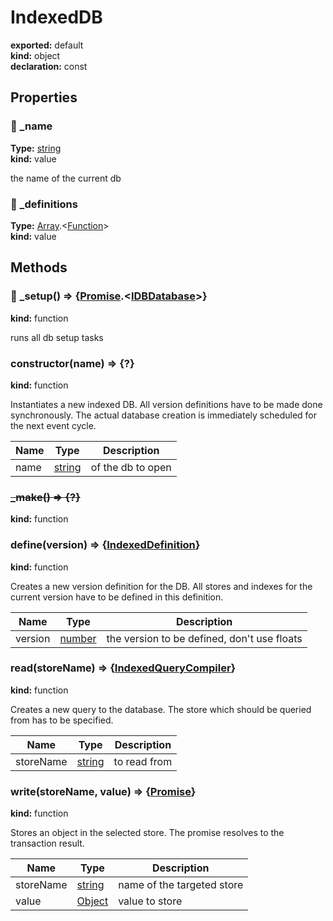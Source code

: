 # IndexedDB      
  
**exported:** default      
**kind:** object      
**declaration:** const      
  
  
## Properties      
  
### 🚫 _name        
  
**Type:** [string](https://developer.mozilla.org/en-US/docs/Web/JavaScript/Reference/Global_Objects/String)        
**kind:** value        
  
the name of the current db        
  
  
### 🚫 _definitions        
  
**Type:** [Array](https://developer.mozilla.org/en-US/docs/Web/JavaScript/Reference/Global_Objects/Array).&lt;[Function](https://developer.mozilla.org/en-US/docs/Web/JavaScript/Reference/Global_Objects/Function/prototype)&gt;        
**kind:** value        
  
  
  
  
## Methods      
  
### 🚫 _setup() => {[Promise](https://developer.mozilla.org/en-US/docs/Web/JavaScript/Reference/Global_Objects/Promise).&lt;[IDBDatabase](https://developer.mozilla.org/en-US/docs/Web/API/IDBDatabase)&gt;}        
  
**kind:** function        
  
runs all db setup tasks        
  
  
  
### constructor(name) => {?}        
  
**kind:** function        
  
Instantiates a new indexed DB. All version definitions have to be made done synchronously. The actual database creation is immediately scheduled for the next event cycle.        
  
| Name | Type | Description |          
|------|------|-------------|          
| name | [string](https://developer.mozilla.org/en-US/docs/Web/JavaScript/Reference/Global_Objects/String) | of the db to open |\n        
  
  
### ~~_make() => {?}~~        
  
**kind:** function        
  
  
  
  
  
### define(version) => {[IndexedDefinition](./Module:-IndexedDB::index#indexeddefinition)}        
  
**kind:** function        
  
Creates a new version definition for the DB. All stores and indexes for the current version have to be defined in this definition.        
  
| Name | Type | Description |          
|------|------|-------------|          
| version | [number](https://developer.mozilla.org/en-US/docs/Web/JavaScript/Reference/Global_Objects/Number) | the version to be defined, don't use floats |\n        
  
  
### read(storeName) => {[IndexedQueryCompiler](./Module:-IndexedDB::IndexedQueryCompiler#indexedquerycompiler)}        
  
**kind:** function        
  
Creates a new query to the database. The store which should be queried from has to be specified.        
  
| Name | Type | Description |          
|------|------|-------------|          
| storeName | [string](https://developer.mozilla.org/en-US/docs/Web/JavaScript/Reference/Global_Objects/String) | to read from |\n        
  
  
### write(storeName, value) => {[Promise](https://developer.mozilla.org/en-US/docs/Web/JavaScript/Reference/Global_Objects/Promise)}        
  
**kind:** function        
  
Stores an object in the selected store. The promise resolves to the transaction result.        
  
| Name | Type | Description |          
|------|------|-------------|          
| storeName | [string](https://developer.mozilla.org/en-US/docs/Web/JavaScript/Reference/Global_Objects/String) | name of the targeted store |          
| value | [Object](https://developer.mozilla.org/en-US/docs/Web/JavaScript/Reference/Global_Objects/Object) |     value to store |\n        
  
  
